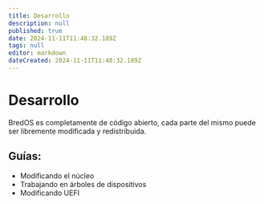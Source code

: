 ```yaml
---
title: Desarrollo
description: null
published: true
date: 2024-11-11T11:48:32.189Z
tags: null
editor: markdown
dateCreated: 2024-11-11T11:48:32.189Z
---
```


# Desarrollo

BredOS es completamente de código abierto, cada parte del mismo puede ser libremente modificada y redistribuida.

## Guías:

- Modificando el núcleo
- Trabajando en árboles de dispositivos
- Modificando UEFI